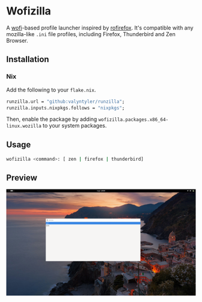 # Wofizilla
A [wofi](https://hg.sr.ht/~scoopta/wofi)-based profile launcher inspired by [rofirefox](https://github.com/ethmtrgt/rofirefox). It's compatible with any mozilla-like `.ini` file profiles, including Firefox, Thunderbird and Zen Browser.

## Installation
### Nix
Add the following to your `flake.nix`.
```nix
runzilla.url = "github:valyntyler/runzilla";
runzilla.inputs.nixpkgs.follows = "nixpkgs";
```
Then, enable the package by adding `wofizilla.packages.x86_64-linux.wozilla` to your system packages.

## Usage
```bash
wofizilla <command>: [ zen | firefox | thunderbird]
```

## Preview
![preview](assets/example.png)
